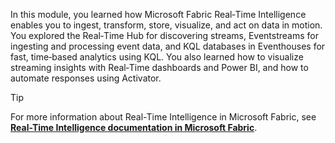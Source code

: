 In this module, you learned how Microsoft Fabric Real‑Time Intelligence enables you to ingest, transform, store, visualize, and act on data in motion. You explored the Real‑Time Hub for discovering streams, Eventstreams for ingesting and processing event data, and KQL databases in Eventhouses for fast, time‑based analytics using KQL. You also learned how to visualize streaming insights with Real‑Time dashboards and Power BI, and how to automate responses using Activator.

> [!TIP]
> For more information about Real-Time Intelligence in Microsoft Fabric, see **[Real-Time Intelligence documentation in Microsoft Fabric](/fabric/real-time-intelligence/)**.
